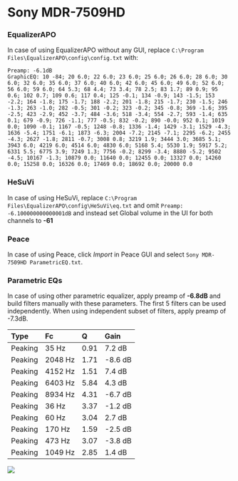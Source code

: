 # Sony MDR-7509HD

### EqualizerAPO
In case of using EqualizerAPO without any GUI, replace `C:\Program Files\EqualizerAPO\config\config.txt`
with:
```
Preamp: -6.1dB
GraphicEQ: 10 -84; 20 6.0; 22 6.0; 23 6.0; 25 6.0; 26 6.0; 28 6.0; 30 6.0; 32 6.0; 35 6.0; 37 6.0; 40 6.0; 42 6.0; 45 6.0; 49 6.0; 52 6.0; 56 6.0; 59 6.0; 64 5.3; 68 4.4; 73 3.4; 78 2.5; 83 1.7; 89 0.9; 95 0.6; 102 0.7; 109 0.6; 117 0.4; 125 -0.1; 134 -0.9; 143 -1.5; 153 -2.2; 164 -1.8; 175 -1.7; 188 -2.2; 201 -1.8; 215 -1.7; 230 -1.5; 246 -1.3; 263 -1.0; 282 -0.5; 301 -0.2; 323 -0.2; 345 -0.8; 369 -1.6; 395 -2.5; 423 -2.9; 452 -3.7; 484 -3.6; 518 -3.4; 554 -2.7; 593 -1.4; 635 0.1; 679 -0.9; 726 -1.1; 777 -0.5; 832 -0.2; 890 -0.0; 952 0.1; 1019 0.0; 1090 -0.1; 1167 -0.5; 1248 -0.8; 1336 -1.4; 1429 -3.1; 1529 -4.3; 1636 -5.4; 1751 -6.1; 1873 -6.3; 2004 -7.2; 2145 -7.1; 2295 -6.2; 2455 -4.3; 2627 -1.8; 2811 -0.7; 3008 0.8; 3219 1.9; 3444 3.0; 3685 5.1; 3943 6.0; 4219 6.0; 4514 6.0; 4830 6.0; 5168 5.4; 5530 1.9; 5917 5.2; 6331 5.5; 6775 3.9; 7249 1.3; 7756 -0.2; 8299 -3.4; 8880 -5.2; 9502 -4.5; 10167 -1.3; 10879 0.0; 11640 0.0; 12455 0.0; 13327 0.0; 14260 0.0; 15258 0.0; 16326 0.0; 17469 0.0; 18692 0.0; 20000 0.0
```

### HeSuVi
In case of using HeSuVi, replace `C:\Program Files\EqualizerAPO\config\HeSuVi\eq.txt` and omit `Preamp:
-6.100000000000001dB` and instead set Global volume in the UI for both channels to **-61**

### Peace
In case of using Peace, click *Import* in Peace GUI and select `Sony MDR-7509HD ParametricEQ.txt`.

### Parametric EQs
In case of using other parametric equalizer, apply preamp of **-6.8dB** and build filters manually
with these parameters. The first 5 filters can be used independently.
When using independent subset of filters, apply preamp of -7.3dB.

| Type    | Fc      |    Q | Gain    |
|:--------|:--------|:-----|:--------|
| Peaking | 35 Hz   | 0.91 | 7.2 dB  |
| Peaking | 2048 Hz | 1.71 | -8.6 dB |
| Peaking | 4152 Hz | 1.51 | 7.4 dB  |
| Peaking | 6403 Hz | 5.84 | 4.3 dB  |
| Peaking | 8934 Hz | 4.31 | -6.7 dB |
| Peaking | 36 Hz   | 3.37 | -1.2 dB |
| Peaking | 60 Hz   | 3.04 | 2.7 dB  |
| Peaking | 170 Hz  | 1.59 | -2.5 dB |
| Peaking | 473 Hz  | 3.07 | -3.8 dB |
| Peaking | 1049 Hz | 2.85 | 1.4 dB  |

![](https://raw.githubusercontent.com/jaakkopasanen/AutoEq/master/results/innerfidelity/sbaf-serious/Sony%20MDR-7509HD/Sony%20MDR-7509HD.png)